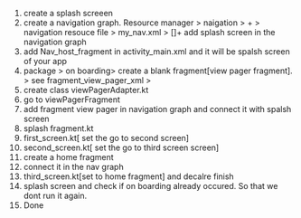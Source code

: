 1. create a splash screeen 
2. create a  navigation  graph. Resource manager > naigation > + > navigation resouce file > my_nav.xml > []+ add splash screen in the navigation graph
3. add Nav_host_fragment in activity_main.xml and it will be spalsh screen of your app
4. package > on boarding> create a blank fragment[view pager fragment]. > see fragment_view_pager_xml >
5.  create class viewPagerAdapter.kt
6.  go to viewPagerFragment
7.  add fragment view pager in navigation graph and connect it with spalsh screen
8. splash fragment.kt
9.  first_screen.kt[ set the go to second screen]
10.  second_screen.kt[ set the  go to third screen screen]
11.  create a home fragment
12.  connect it in the nav graph
13.  third_screen.kt[set to home fragment] and decalre finish
14.  splash screen and check if on boarding already occured. So that we dont run it again.
15.  Done
